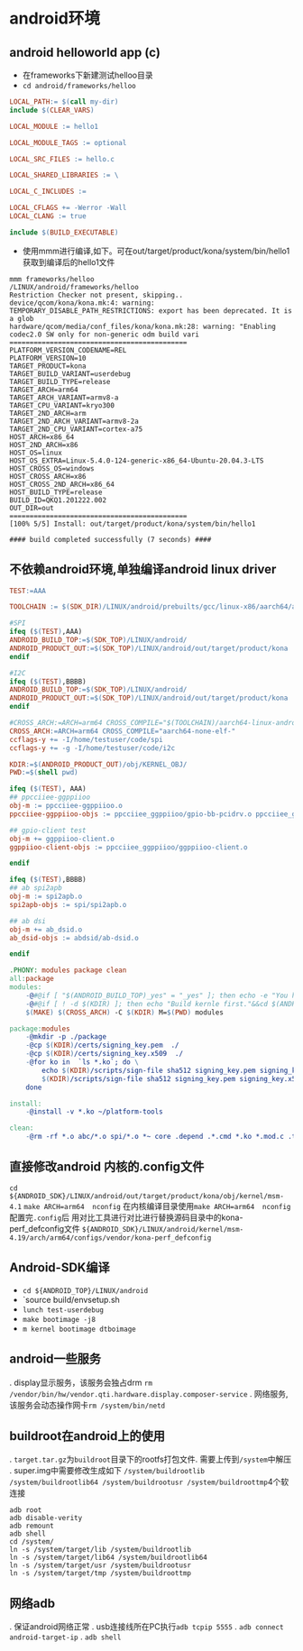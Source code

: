 # android环境 
## android helloworld app (c)

* 在frameworks下新建测试helloo目录
* `cd android/frameworks/helloo`
``` Android.mk 
LOCAL_PATH:= $(call my-dir)
include $(CLEAR_VARS)

LOCAL_MODULE := hello1

LOCAL_MODULE_TAGS := optional

LOCAL_SRC_FILES := hello.c

LOCAL_SHARED_LIBRARIES := \

LOCAL_C_INCLUDES := 

LOCAL_CFLAGS += -Werror -Wall
LOCAL_CLANG := true

include $(BUILD_EXECUTABLE)

```

* 使用mmm进行编译,如下。可在out/target/product/kona/system/bin/hello1 获取到编译后的hello1文件
```
mmm frameworks/helloo
/LINUX/android/frameworks/helloo
Restriction Checker not present, skipping..
device/qcom/kona/kona.mk:4: warning: TEMPORARY_DISABLE_PATH_RESTRICTIONS: export has been deprecated. It is a glob
hardware/qcom/media/conf_files/kona/kona.mk:28: warning: "Enabling codec2.0 SW only for non-generic odm build vari
============================================
PLATFORM_VERSION_CODENAME=REL
PLATFORM_VERSION=10
TARGET_PRODUCT=kona
TARGET_BUILD_VARIANT=userdebug
TARGET_BUILD_TYPE=release
TARGET_ARCH=arm64
TARGET_ARCH_VARIANT=armv8-a
TARGET_CPU_VARIANT=kryo300
TARGET_2ND_ARCH=arm
TARGET_2ND_ARCH_VARIANT=armv8-2a
TARGET_2ND_CPU_VARIANT=cortex-a75
HOST_ARCH=x86_64
HOST_2ND_ARCH=x86
HOST_OS=linux
HOST_OS_EXTRA=Linux-5.4.0-124-generic-x86_64-Ubuntu-20.04.3-LTS
HOST_CROSS_OS=windows
HOST_CROSS_ARCH=x86
HOST_CROSS_2ND_ARCH=x86_64
HOST_BUILD_TYPE=release
BUILD_ID=QKQ1.201222.002
OUT_DIR=out
============================================
[100% 5/5] Install: out/target/product/kona/system/bin/hello1

#### build completed successfully (7 seconds) ####
```

## 不依赖android环境,单独编译android linux driver
```Makefile
TEST:=AAA

TOOLCHAIN := $(SDK_DIR)/LINUX/android/prebuilts/gcc/linux-x86/aarch64/aarch64-linux-android-4.9/bin/

#SPI
ifeq ($(TEST),AAA)  
ANDROID_BUILD_TOP:=$(SDK_TOP)/LINUX/android/
ANDROID_PRODUCT_OUT:=$(SDK_TOP)/LINUX/android/out/target/product/kona
endif

#I2C
ifeq ($(TEST),BBBB)  
ANDROID_BUILD_TOP:=$(SDK_TOP)/LINUX/android/
ANDROID_PRODUCT_OUT:=$(SDK_TOP)/LINUX/android/out/target/product/kona
endif

#CROSS_ARCH:=ARCH=arm64 CROSS_COMPILE="$(TOOLCHAIN)/aarch64-linux-android-"
CROSS_ARCH:=ARCH=arm64 CROSS_COMPILE="aarch64-none-elf-"
ccflags-y += -I/home/testuser/code/spi 
ccflags-y += -g -I/home/testuser/code/i2c 

KDIR:=$(ANDROID_PRODUCT_OUT)/obj/KERNEL_OBJ/
PWD:=$(shell pwd)

ifeq ($(TEST), AAA)  
## ppcciiee-ggppiioo
obj-m := ppcciiee-ggppiioo.o
ppcciiee-ggppiioo-objs := ppcciiee_ggppiioo/gpio-bb-pcidrv.o ppcciiee_ggppiioo/gpio-bb-common.o

## gpio-client test
obj-m += ggppiioo-client.o
ggppiioo-client-objs := ppcciiee_ggppiioo/ggppiioo-client.o

endif

ifeq ($(TEST),BBBB) 
## ab spi2apb
obj-m := spi2apb.o
spi2apb-objs := spi/spi2apb.o 

## ab dsi
obj-m += ab_dsid.o
ab_dsid-objs := abdsid/ab-dsid.o 

endif

.PHONY: modules package clean
all:package
modules:
	-@#@if [ "$(ANDROID_BUILD_TOP)_yes" = "_yes" ]; then echo -e "You have to run \". build/envsetup.sh\" to init enviroment first. \nAnd then you have to run\"choosecombo\" to setup the project."&&exit 1; fi
	-@#@if [ ! -d $(KDIR) ]; then echo "Build kernle first."&&cd $(ANDROID_BUILD_TOP)&&make bootimage&&cd -; fi
	$(MAKE) $(CROSS_ARCH) -C $(KDIR) M=$(PWD) modules

package:modules
	-@mkdir -p ./package
	-@cp $(KDIR)/certs/signing_key.pem  ./
	-@cp $(KDIR)/certs/signing_key.x509  ./
	-@for ko in  `ls *.ko`; do \
		echo $(KDIR)/scripts/sign-file sha512 signing_key.pem signing_key.x509 $$ko; \
		$(KDIR)/scripts/sign-file sha512 signing_key.pem signing_key.x509 $$ko; \
	done

install:
	-@install -v *.ko ~/platform-tools

clean:
	-@rm -rf *.o abc/*.o spi/*.o *~ core .depend .*.cmd *.ko *.mod.c .tmp_versions *.order *.symvers package

```

## 直接修改android 内核的.config文件

`cd ${ANDROID_SDK}/LINUX/android/out/target/product/kona/obj/kernel/msm-4.1`
`make ARCH=arm64  nconfig`
在内核编译目录使用`make ARCH=arm64  nconfig`配置完`.config`后 用对比工具进行对比进行替换源码目录中的kona-perf_defconfig文件
`${ANDROID_SDK}/LINUX/android/kernel/msm-4.19/arch/arm64/configs/vendor/kona-perf_defconfig`

## Android-SDK编译
+ `cd ${ANDROID_TOP}/LINUX/android`
+ `source build/envsetup.sh
+ `lunch test-userdebug`
+ `make bootimage -j8`
+ `m kernel bootimage dtboimage`

## android一些服务
. display显示服务，该服务会独占drm `rm /vendor/bin/hw/vendor.qti.hardware.display.composer-service` 
. 网络服务, 该服务会动态操作网卡`rm /system/bin/netd`

## buildroot在android上的使用
. `target.tar.gz`为`buildroot`目录下的rootfs打包文件. 需要上传到`/system`中解压
. super.img中需要修改生成如下 `/system/buildrootlib /system/buildrootlib64 /system/buildrootusr /system/buildroottmp`4个软连接
```
adb root
adb disable-verity
adb remount
adb shell
cd /system/
ln -s /system/target/lib /system/buildrootlib
ln -s /system/target/lib64 /system/buildrootlib64
ln -s /system/target/usr /system/buildrootusr
ln -s /system/target/tmp /system/buildroottmp
```

## 网络adb
. 保证android网络正常
. usb连接线所在PC执行`adb tcpip 5555`
. `adb connect android-target-ip`
. `adb shell`